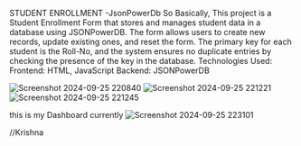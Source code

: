 STUDENT ENROLLMENT -JsonPowerDb
So Basically, This project is a Student Enrollment Form that stores and manages student data in a database using JSONPowerDB. The form allows users to create new records, update existing ones, and reset the form. The primary key for each student is the Roll-No, and the system ensures no duplicate entries by checking the presence of the key in the database.
Technologies Used:
Frontend: HTML, JavaScript
Backend: JSONPowerDB 


![Screenshot 2024-09-25 220840](https://github.com/user-attachments/assets/f6e5e111-585f-4355-938a-3dc556c0728e)
![Screenshot 2024-09-25 221221](https://github.com/user-attachments/assets/79a8c875-1930-4805-b6db-ea3d55eef93b)
![Screenshot 2024-09-25 221245](https://github.com/user-attachments/assets/abd3f32b-06ce-4284-a0a4-c67837275a14)


this is my Dashboard currently
![Screenshot 2024-09-25 223101](https://github.com/user-attachments/assets/143c1fea-b358-48c7-acc6-a24713b85197)

//Krishna
